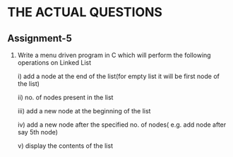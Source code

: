 # THE ACTUAL QUESTIONS

## Assignment-5

1. Write a menu driven program in C which will perform the following operations on Linked List

    i) add a node at the end of the list(for empty list it will be first node of the list)
  
    ii) no. of nodes present in the list

    iii) add a new node at the beginning of the list

    iv) add a new node after the specified no. of nodes( e.g. add node after say 5th node)

    v) display the contents of the list
